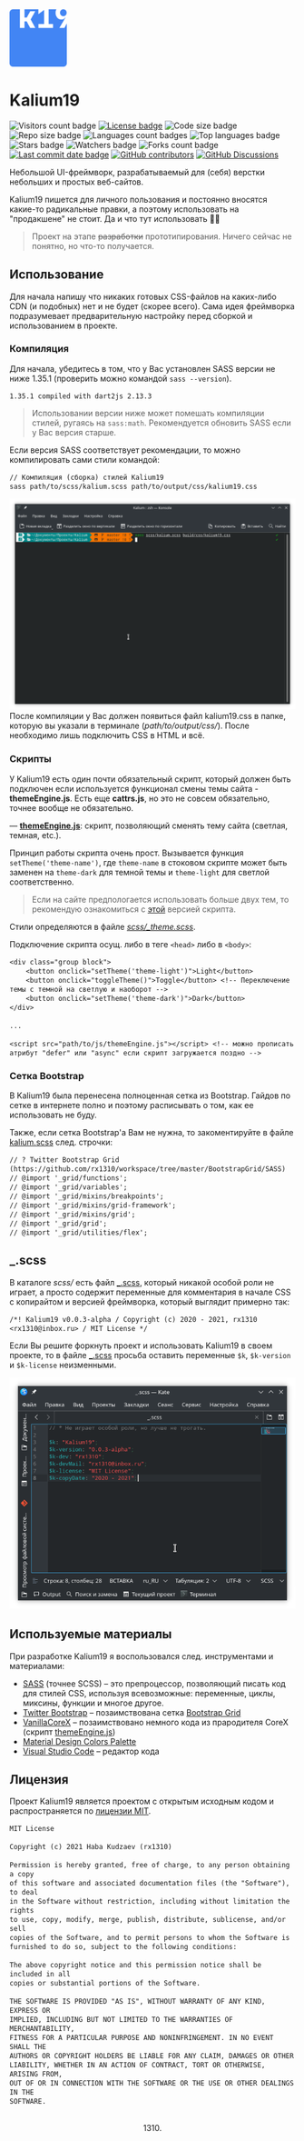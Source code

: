 <img src="assets/k19_logo.png" width="20%">

# Kalium19
![Visitors count badge](https://visitor-badge.laobi.icu/badge?page_id=rx1310.kalium19)
[![License badge](https://img.shields.io/github/license/rx1310/kalium19)](https://github.com/rx1310/kalium19/blob/master/LICENSE)
![Code size badge](https://img.shields.io/github/languages/code-size/rx1310/kalium19)
![Repo size badge](https://img.shields.io/github/repo-size/rx1310/kalium19)
![Languages count badges](https://img.shields.io/github/languages/count/rx1310/kalium19)
![Top languages badge](https://img.shields.io/github/languages/top/rx1310/kalium19)
![Stars badge](https://img.shields.io/github/stars/rx1310/kalium19)
![Watchers badge](https://img.shields.io/github/watchers/rx1310/kalium19)
![Forks count badge](https://img.shields.io/github/forks/rx1310/kalium19)
[![Last commit date badge](https://img.shields.io/github/last-commit/rx1310/kalium19)](https://github.com/rx1310/a2iga/commits/master)
[![GitHub contributors](https://img.shields.io/github/contributors/rx1310/kalium19.svg)](https://github.com/rx1310/kalium19/graphs/contributors/)
[![GitHub Discussions](https://img.shields.io/github/discussions/rx1310/kalium19)](https://github.com/rx1310/kalium19/discussions)

Небольшой UI-фреймворк, разрабатываемый для (себя) верстки небольших и простых веб-сайтов.

Kalium19 пишется для личного пользования и постоянно вносятся какие-то радикальные правки, а поэтому использовать на "продакшене" не стоит. Да и что тут использовать 🤷‍♂️

> Проект на этапе ~~разработки~~ прототипирования. Ничего сейчас не понятно, но что-то получается.

## Использование
Для начала напишу что никаких готовых CSS-файлов на каких-либо CDN (и подобных) нет и не будет (скорее всего). Сама идея фреймворка подразумевает предварительную настройку перед сборкой и использованием в проекте.

### Компиляция
Для начала, убедитесь в том, что у Вас установлен SASS версии не ниже 1.35.1 (проверить можно командой `sass --version`).
```
1.35.1 compiled with dart2js 2.13.3
```
> Использовании версии ниже может помешать компиляции стилей, ругаясь на `sass:math`. Рекомендуется обновить SASS если у Вас версия старше.

Если версия SASS соответствует рекомендации, то можно компилировать сами стили командой:

```
// Компиляция (сборка) стилей Kalium19
sass path/to/scss/kalium.scss path/to/output/css/kalium19.css
```
![Скриншот консоли](assets/term_k19_compile.png)
После компиляции у Вас должен появиться файл kalium19.css в папке, которую вы указали в терминале (*path/to/output/css/*). После необходимо лишь подключить CSS в HTML и всё.

### Скрипты
У Kalium19 есть один почти обязательный скрипт, который должен быть подключен если используется функционал смены темы сайта - **themeEngine.js**. Есть еще **cattrs.js**, но это не совсем обязательно, точнее вообще не обязательно.

&mdash; **[themeEngine.js](js/themeEngine.js)**: скрипт, позволяющий сменять тему сайта (светлая, темная, etc.).

Принцип работы скрипта очень прост. Вызывается функция `setTheme('theme-name')`, где `theme-name` в стоковом скрипте может быть заменен на `theme-dark` для темной темы и `theme-light` для светлой соответственно.

> Если на сайте предпологается использовать больше двух тем, то рекомендую ознакомиться с [этой](https://github.com/a2iga/a2iga.github.io/blob/main/assets/script/k19_themeEngine.js) версией скрипта.

Стили определяются в файле *[scss/_theme.scss](scss/_theme.scss)*.

Подключение скрипта осущ. либо в теге `<head>` либо в `<body>`:

```
<div class="group block">
	<button onclick="setTheme('theme-light')">Light</button>
	<button onclick="toggleTheme()">Toggle</button> <!-- Переключение темы с темной на светлую и наоборот -->
	<button onclick="setTheme('theme-dark')">Dark</button>
</div>

...

<script src="path/to/js/themeEngine.js"></script> <!-- можно прописать атрибут "defer" или "async" если скрипт загружается поздно -->
```

### Сетка Bootstrap
В Kalium19 была перенесена полноценная сетка из Bootstrap. Гайдов по сетке в интернете полно и поэтому расписывать о том, как ее использовать не буду.

Также, если сетка Bootstrap'а Вам не нужна, то закоментируйте в файле [kalium.scss](scss/kalium.scss) след. строчки:

```
// ? Twitter Bootstrap Grid (https://github.com/rx1310/workspace/tree/master/BootstrapGrid/SASS)
// @import '_grid/functions';
// @import '_grid/variables';
// @import '_grid/mixins/breakpoints';
// @import '_grid/mixins/grid-framework';
// @import '_grid/mixins/grid';
// @import '_grid/grid';
// @import '_grid/utilities/flex';
```

## _.scss
В каталоге *scss/* есть файл [_.scss](scss/_.scss), который никакой особой роли не играет, а просто содержит переменные для комментария в начале CSS с копирайтом и версией фреймворка, который выглядит примерно так:

```
/*! Kalium19 v0.0.3-alpha / Copyright (c) 2020 - 2021, rx1310 <rx1310@inbox.ru> / MIT License */
```
Если Вы решите форкнуть проект и использовать Kalium19 в своем проекте, то в файле [_.scss](scss/_.scss) просьба оставить переменные `$k`, `$k-version` и `$k-license` неизменными.

![Скриншот файла _.scss](assets/_scss.png)

## Используемые материалы
При разработке Kalium19 я воспользовался след. инструментами и материалами:
- [SASS](https://sass-scss.ru/) (точнее SCSS) &ndash; это препроцессор, позволяющий писать код для стилей CSS, используя всевозможные: переменные, циклы, миксины, функции и многое другое.
- [Twitter Bootstrap](https://git.io/uBJdZg) &ndash; позаимствована сетка [Bootstrap Grid](https://git.io/JG2D7)
- [VanillaCoreX](https://git.io/JG2DX) &ndash; позаимствовано немного кода из прародителя CoreX (скрипт [themeEngine.js](https://git.io/JG2Dr))
- [Material Design Colors Palette](https://git.io/JG2yv)
- [Visual Studio Code](https://code.visualstudio.com/) &ndash; редактор кода

## Лицензия
Проект Kalium19 является проектом с открытым исходным кодом и распространяется по [лицензии MIT](LICENSE).
```
MIT License

Copyright (c) 2021 Haba Kudzaev (rx1310)

Permission is hereby granted, free of charge, to any person obtaining a copy
of this software and associated documentation files (the "Software"), to deal
in the Software without restriction, including without limitation the rights
to use, copy, modify, merge, publish, distribute, sublicense, and/or sell
copies of the Software, and to permit persons to whom the Software is
furnished to do so, subject to the following conditions:

The above copyright notice and this permission notice shall be included in all
copies or substantial portions of the Software.

THE SOFTWARE IS PROVIDED "AS IS", WITHOUT WARRANTY OF ANY KIND, EXPRESS OR
IMPLIED, INCLUDING BUT NOT LIMITED TO THE WARRANTIES OF MERCHANTABILITY,
FITNESS FOR A PARTICULAR PURPOSE AND NONINFRINGEMENT. IN NO EVENT SHALL THE
AUTHORS OR COPYRIGHT HOLDERS BE LIABLE FOR ANY CLAIM, DAMAGES OR OTHER
LIABILITY, WHETHER IN AN ACTION OF CONTRACT, TORT OR OTHERWISE, ARISING FROM,
OUT OF OR IN CONNECTION WITH THE SOFTWARE OR THE USE OR OTHER DEALINGS IN THE
SOFTWARE.
```
<br>
<center>1310.</center>